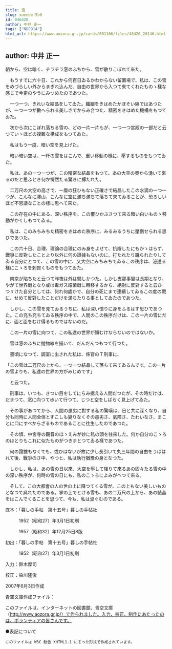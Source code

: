 ```yaml
---
title: 雪
slug: xueeee-5b0
id: 046420
author: 中井 正一
tags: ["NDC914"]
html_url: https://www.aozora.gr.jp/cards/001166/files/46420_26146.html
---
```


## author: 中井 正一

朝から、空は暗く、チラチラ窓のふちから、雪が散りこぼれて來た。

　もうすでに六十日、これから何百日ゐるかわからない留置場で、私は、この雪をめづらしい外からまぎれ込んだ、自由の世界から入つて來てくれたものゝ樣な感じで今更のやうにみつめたのであつた。

　一つ一つ、きれいな結晶をしてゐた。纖細をきはめたかぼそい線ではあつたが、一つ一つが數へられる美しさでからみ合つた、精密をきはめた機構をもつてゐた。

　次から次にこぼれ落ちる雪の、どの一片一片もが、一つ一つ宮殿の一部だと云つていゝほどの複雜な構成をもつてゐた。

　私はもう一度、暗い空を見上げた。

　暗い暗い空は、一杯の雪をはこんで、重い移動の樣に、壓するものをもつてゐた。

　私は、あの一つ一つが、この精密な結晶をもつて、あの大空の奧から湧いて來るのだと思ふとき何か愕然たる驚きに搏たれた。

　二万尺の大空の高さで、一厘の狂ひもない正確さで結晶したこの水滴の一つ一つが、こんなに澤山、こんなに空に滿ち滿ちて落ちて來てゐることが、恐ろしいほど不思議なことの樣に思へて來た。

　この存在の中にある、深い秩序を、この覆ひかぶさつて來る暗い白いものゝ移動がかくしもつてゐる。

　私は、このみちみちた精密をきはめた秩序に、みるみるうちに壓倒せられる思ひであつた。

　この六十日、合理、理論の合理にのみ身をよせて、抗辯したにもかゝはらず、戰爭に反對したことより以外に何の證據もないのに、打たれたり蹴られたりしてゐる自分にとつて、この雪の中に、又大空にみちみちてゐるこの秩序は、泌透る樣にこゝろを刺貫くものをもつてゐた。

　南京が陷ちたと云つて昨夜は外は騷しかつた。しかし支那事變は長期となり、やがて世界戰となり或は毒ガス細菌戰に轉移するから、絶對に反對すると云ひつゞけた自分としては、何れ何處かで、自分の死にまで連續してゐるこの度の戰に、せめて反對したことだけを滿ちたりる事としてゐたのであつた。

　しかし、この雪を見てゐるうちに、私は深い憤りに身をふるはす思ひであつた。この充ち充ちてゐる秩序の中で、人間のこの秩序だけは、この一片の雪にだに、面と面をむけ得るものではないのだ。

　この一片の雪に向つて、この私達の世界が顏むけならないのではないか。

　雪は窓のふちに抛物線を描いて、だんだんつもつて行つた。

　晝頃になつて、調室に出された私は、係官のＴ刑事に、

「この雪は二万尺の上から、一つ一つ結晶して落ちて來てゐるんです。この一片の雪よりも、私達の世界の方がみじめです」

　と云つた。

　刑事は、いつも、きつい目をしてにらみ据える人間だつたが、その時だけは、だまつて、窓に向つて歩いて行つて、じつと空をしばらく見上げてゐた。

　その事があつてから、人間の愚劣に對する私の驚嘆は、日と共に深くなり、自分も同時に人間全体とすこしも變りなくその愚劣さ、氣障さ、たわいなさ、まことに口にすべからざるものであることに往生したのであつた。

　その頃、中宮寺の觀音のほゝえみが妙に私の頭を往來した。何か自分のこゝろのほとりもこれに似たものがつきまとつてゐる樣であつた。

　何の證據もなくても、或ひはないが故に少し長引いて丸三年間の自由をうばはれて後、戰爭のさ中、やつと、私は執行猶豫の身となつた。

　しかし、私は、あの雪の日以來、大空を壓して降りて來るあの固々たる雪の中の深い秩序が、何時の雪の日にも、私のこゝろによみがへつて來る。

　そして、この大都會の人の世の上に降つてくる雪が、この上もない美しいものとなつて呉れたのである。掌の上でとける雪も、あの二万尺の上から、あの結晶をはこんでくることを思つて、今も、私は涙ぐむのである。













底本：「暮しの手帖　第十五号」暮しの手帖社


　　　1952（昭和27）年3月1日初刷

　　　1957（昭和32）年12月25日8版

初出：「暮しの手帖　第十五号」暮しの手帖社

　　　1952（昭和27）年3月1日初刷

入力：鈴木厚司

校正：染川隆俊

2007年6月3日作成

青空文庫作成ファイル：

このファイルは、インターネットの図書館、青空文庫（http://www.aozora.gr.jp/）で作られました。入力、校正、制作にあたったのは、ボランティアの皆さんです。











●表記について


	このファイルは W3C 勧告 XHTML1.1 にそった形式で作成されています。